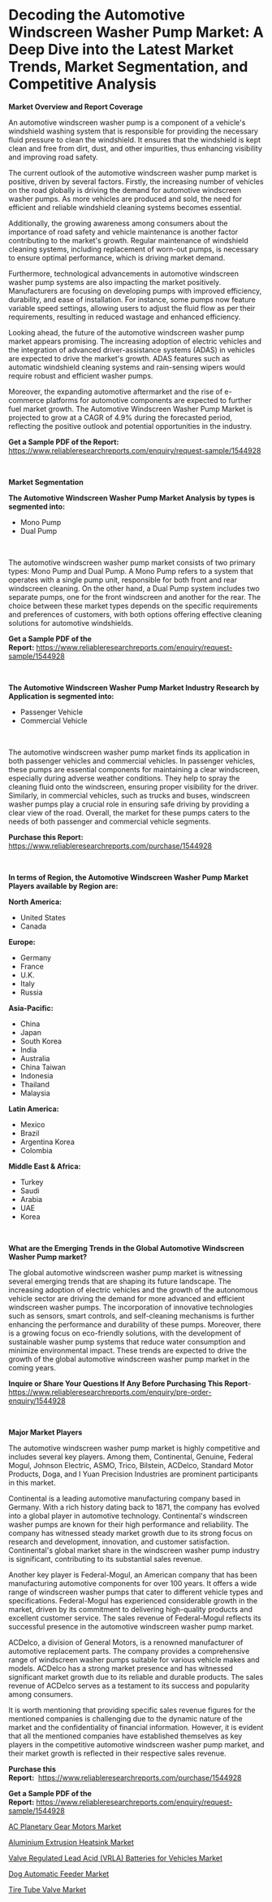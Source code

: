 <p><h1>Decoding the Automotive Windscreen Washer Pump Market: A Deep Dive into the Latest Market Trends, Market Segmentation, and Competitive Analysis</h1></p><p><strong>Market Overview and Report Coverage</strong></p>
<p><p>An automotive windscreen washer pump is a component of a vehicle's windshield washing system that is responsible for providing the necessary fluid pressure to clean the windshield. It ensures that the windshield is kept clean and free from dirt, dust, and other impurities, thus enhancing visibility and improving road safety.</p><p>The current outlook of the automotive windscreen washer pump market is positive, driven by several factors. Firstly, the increasing number of vehicles on the road globally is driving the demand for automotive windscreen washer pumps. As more vehicles are produced and sold, the need for efficient and reliable windshield cleaning systems becomes essential.</p><p>Additionally, the growing awareness among consumers about the importance of road safety and vehicle maintenance is another factor contributing to the market's growth. Regular maintenance of windshield cleaning systems, including replacement of worn-out pumps, is necessary to ensure optimal performance, which is driving market demand.</p><p>Furthermore, technological advancements in automotive windscreen washer pump systems are also impacting the market positively. Manufacturers are focusing on developing pumps with improved efficiency, durability, and ease of installation. For instance, some pumps now feature variable speed settings, allowing users to adjust the fluid flow as per their requirements, resulting in reduced wastage and enhanced efficiency.</p><p>Looking ahead, the future of the automotive windscreen washer pump market appears promising. The increasing adoption of electric vehicles and the integration of advanced driver-assistance systems (ADAS) in vehicles are expected to drive the market's growth. ADAS features such as automatic windshield cleaning systems and rain-sensing wipers would require robust and efficient washer pumps.</p><p>Moreover, the expanding automotive aftermarket and the rise of e-commerce platforms for automotive components are expected to further fuel market growth. The Automotive Windscreen Washer Pump Market is projected to grow at a CAGR of 4.9% during the forecasted period, reflecting the positive outlook and potential opportunities in the industry.</p></p>
<p><strong>Get a Sample PDF of the Report:</strong> <a href="https://www.reliableresearchreports.com/enquiry/request-sample/1544928">https://www.reliableresearchreports.com/enquiry/request-sample/1544928</a></p>
<p>&nbsp;</p>
<p><strong>Market Segmentation</strong></p>
<p><strong>The Automotive Windscreen Washer Pump Market Analysis by types is segmented into:</strong></p>
<p><ul><li>Mono Pump</li><li>Dual Pump</li></ul></p>
<p>&nbsp;</p>
<p><p>The automotive windscreen washer pump market consists of two primary types: Mono Pump and Dual Pump. A Mono Pump refers to a system that operates with a single pump unit, responsible for both front and rear windscreen cleaning. On the other hand, a Dual Pump system includes two separate pumps, one for the front windscreen and another for the rear. The choice between these market types depends on the specific requirements and preferences of customers, with both options offering effective cleaning solutions for automotive windshields.</p></p>
<p><strong>Get a Sample PDF of the Report:</strong>&nbsp;<a href="https://www.reliableresearchreports.com/enquiry/request-sample/1544928">https://www.reliableresearchreports.com/enquiry/request-sample/1544928</a></p>
<p>&nbsp;</p>
<p><strong>The Automotive Windscreen Washer Pump Market Industry Research by Application is segmented into:</strong></p>
<p><ul><li>Passenger Vehicle</li><li>Commercial Vehicle</li></ul></p>
<p>&nbsp;</p>
<p><p>The automotive windscreen washer pump market finds its application in both passenger vehicles and commercial vehicles. In passenger vehicles, these pumps are essential components for maintaining a clear windscreen, especially during adverse weather conditions. They help to spray the cleaning fluid onto the windscreen, ensuring proper visibility for the driver. Similarly, in commercial vehicles, such as trucks and buses, windscreen washer pumps play a crucial role in ensuring safe driving by providing a clear view of the road. Overall, the market for these pumps caters to the needs of both passenger and commercial vehicle segments.</p></p>
<p><strong>Purchase this Report:</strong>&nbsp; <a href="https://www.reliableresearchreports.com/purchase/1544928">https://www.reliableresearchreports.com/purchase/1544928</a></p>
<p>&nbsp;</p>
<p><strong>In terms of Region, the Automotive Windscreen Washer Pump Market Players available by Region are:</strong></p>
<p>
    <p> <strong> North America: </strong>
        <ul>
            <li>United States</li>
            <li>Canada</li>
        </ul>
        </p> 
    <p> <strong> Europe: </strong>
        <ul>
            <li>Germany</li>
            <li>France</li>
            <li>U.K.</li>
            <li>Italy</li>
            <li>Russia</li>
        </ul>
        </p> 
    <p> <strong> Asia-Pacific: </strong>
        <ul>
            <li>China</li>
            <li>Japan</li>
            <li>South Korea</li>
            <li>India</li>
            <li>Australia</li>
            <li>China Taiwan</li>
            <li>Indonesia</li>
            <li>Thailand</li>
            <li>Malaysia</li>
        </ul>
        </p> 
    <p> <strong> Latin America: </strong>
        <ul>
            <li>Mexico</li>
            <li>Brazil</li>
            <li>Argentina Korea</li>
            <li>Colombia</li>
        </ul>
        </p> 
    <p> <strong> Middle East & Africa: </strong>
        <ul>
            <li>Turkey</li>
            <li>Saudi</li>
            <li>Arabia</li>
            <li>UAE</li>
            <li>Korea</li>
        </ul>
    </p>
    </p>
<p>&nbsp;</p>
<p><strong>What are the Emerging Trends in the Global Automotive Windscreen Washer Pump market?</strong></p>
<p><p>The global automotive windscreen washer pump market is witnessing several emerging trends that are shaping its future landscape. The increasing adoption of electric vehicles and the growth of the autonomous vehicle sector are driving the demand for more advanced and efficient windscreen washer pumps. The incorporation of innovative technologies such as sensors, smart controls, and self-cleaning mechanisms is further enhancing the performance and durability of these pumps. Moreover, there is a growing focus on eco-friendly solutions, with the development of sustainable washer pump systems that reduce water consumption and minimize environmental impact. These trends are expected to drive the growth of the global automotive windscreen washer pump market in the coming years.</p></p>
<p><strong>Inquire or Share Your Questions If Any Before Purchasing This Report</strong>- <a href="https://www.reliableresearchreports.com/enquiry/pre-order-enquiry/1544928">https://www.reliableresearchreports.com/enquiry/pre-order-enquiry/1544928</a></p>
<p>&nbsp;</p>
<p><strong>Major Market Players</strong></p>
<p><p>The automotive windscreen washer pump market is highly competitive and includes several key players. Among them, Continental, Genuine, Federal Mogul, Johnson Electric, ASMO, Trico, Bilstein, ACDelco, Standard Motor Products, Doga, and I Yuan Precision Industries are prominent participants in this market.</p><p>Continental is a leading automotive manufacturing company based in Germany. With a rich history dating back to 1871, the company has evolved into a global player in automotive technology. Continental's windscreen washer pumps are known for their high performance and reliability. The company has witnessed steady market growth due to its strong focus on research and development, innovation, and customer satisfaction. Continental's global market share in the windscreen washer pump industry is significant, contributing to its substantial sales revenue.</p><p>Another key player is Federal-Mogul, an American company that has been manufacturing automotive components for over 100 years. It offers a wide range of windscreen washer pumps that cater to different vehicle types and specifications. Federal-Mogul has experienced considerable growth in the market, driven by its commitment to delivering high-quality products and excellent customer service. The sales revenue of Federal-Mogul reflects its successful presence in the automotive windscreen washer pump market.</p><p>ACDelco, a division of General Motors, is a renowned manufacturer of automotive replacement parts. The company provides a comprehensive range of windscreen washer pumps suitable for various vehicle makes and models. ACDelco has a strong market presence and has witnessed significant market growth due to its reliable and durable products. The sales revenue of ACDelco serves as a testament to its success and popularity among consumers.</p><p>It is worth mentioning that providing specific sales revenue figures for the mentioned companies is challenging due to the dynamic nature of the market and the confidentiality of financial information. However, it is evident that all the mentioned companies have established themselves as key players in the competitive automotive windscreen washer pump market, and their market growth is reflected in their respective sales revenue.</p></p>
<p><strong>Purchase this Report:</strong>&nbsp;&nbsp;<a href="https://www.reliableresearchreports.com/purchase/1544928">https://www.reliableresearchreports.com/purchase/1544928</a></p>
<p></p>
<p><strong>Get a Sample PDF of the Report:</strong>&nbsp;<a href="https://www.reliableresearchreports.com/enquiry/request-sample/1544928">https://www.reliableresearchreports.com/enquiry/request-sample/1544928</a></p>
<p><p><a href="https://www.linkedin.com/pulse/decoding-ac-planetary-gear-motors-market-deep-dive-ihdie/">AC Planetary Gear Motors Market</a></p><p><a href="https://www.linkedin.com/pulse/aluminium-extrusion-heatsink-market-challenges-opportunities-cqbbe/">Aluminium Extrusion Heatsink Market</a></p><p><a href="https://github.com/RoccoManning/Market-Research-Report-List-2/blob/main/valve-regulated-lead-acid-vrla-batteries-for-vehicles-market.md">Valve Regulated Lead Acid (VRLA) Batteries for Vehicles Market</a></p><p><a href="https://medium.com/@cullenblick/dog-automatic-feeder-market-exploring-market-share-market-trends-and-future-growth-2efe47156985">Dog Automatic Feeder Market</a></p><p><a href="https://medium.com/@graycehuels/tire-tube-valve-market-research-report-its-history-and-forecast-2023-to-2030-c3af01e8693d">Tire Tube Valve Market</a></p></p>
